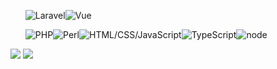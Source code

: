 <ul style="display: flex;">

<img src="http://jinnyinc.php.xdomain.jp/images/kisspng-laravel-software-framework-web-framework-php-zend-laravel-software-framework-php-web-framework-model-5ba3437e3f0708.4472124515374263022582.png?123456" alt="Laravel">
<img src="http://jinnyinc.php.xdomain.jp/images/kisspng-vue-js-javascript-library-angularjs-react-vue-js-5b4ebe1c091993.8950282915318871320373.png?12345678" alt="Vue" style="margin-bottom:;8px">

</ul>
<ul style="display: flex;">

<img src="http://jinnyinc.php.xdomain.jp/images/kisspng-php-server-side-scripting-computer-software-genera-php-5adc5e792550b8.3506828915243915451529.png?123456" alt="PHP">
<img src="http://jinnyinc.php.xdomain.jp/images/kisspng-perl-foundation-cdr-onions-5ad029cac03ef3.5312068615235916267875.png?123456" alt="Perl">
<img src="http://jinnyinc.php.xdomain.jp/images/kisspng-cascading-style-sheets-javascript-html-css3-jquery-logo-5ac78cfa336221.4490363115230271942105.png?123456" alt="HTML/CSS/JavaScript">
<img src="http://jinnyinc.php.xdomain.jp/images/kisspng-angularjs-typescript-javascript-vue-js-5b342607e4f524.2219525715301442639378.png?123456" alt="TypeScript">
<img src="http://jinnyinc.php.xdomain.jp/images/kisspng-node-js-javascript-web-server-scalable-vector-grap-yahya-gilany-portfolio-5b648d0ec75443.0611405115333163668165.png?123456" alt="node">

</ul>


[![](https://raw.githubusercontent.com/jagaimo300/jagaimo300/master/profile-summary-card-output/default/1-repos-per-language.svg)](https://github.com/vn7n24fzkq/github-profile-summary-cards)
[![](https://raw.githubusercontent.com/jagaimo300/jagaimo300/master/profile-summary-card-output/default/0-profile-details.svg)](https://github.com/vn7n24fzkq/github-profile-summary-cards)

<!--
**jagaimo300/jagaimo300** is a ✨ _special_ ✨ repository because its `README.md` (this file) appears on your GitHub profile.

Here are some ideas to get you started:

- 🔭 I’m currently working on ...
- 🌱 I’m currently learning ...
- 👯 I’m looking to collaborate on ...
- 🤔 I’m looking for help with ...
- 💬 Ask me about ...
- 📫 How to reach me: ...
- 😄 Pronouns: ...
- ⚡ Fun fact: ...
-->
